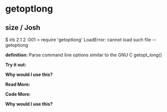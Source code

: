 # getoptlong

## size  / Josh

$ irb
2.1.2 :001 > require 'getoptlong'
LoadError: cannot load such file -- getoptiong

**definition:**
Parse command line options similar to the GNU C getopt_long()

**Try it out:**


**Why would I use this?**


**Read More:**


**Code More:**


**Why would I use this?**

